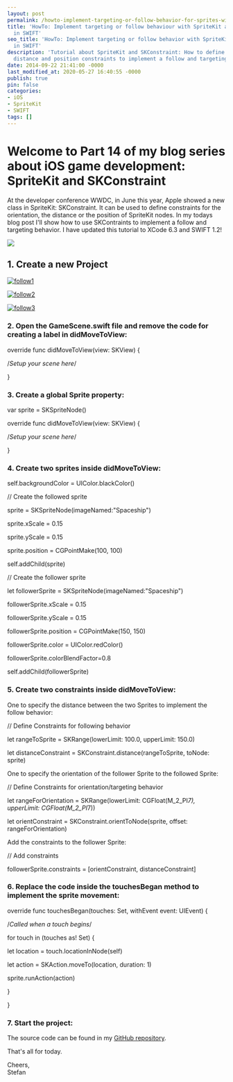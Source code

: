 ```yaml
---
layout: post
permalink: /howto-implement-targeting-or-follow-behavior-for-sprites-with-spritekit-and-skconstraint-in-swift/
title: 'HowTo: Implement targeting or follow behaviour with SpriteKit and SKConstraint
  in SWIFT'
seo_title: 'HowTo: Implement targeting or follow behavior with SpriteKit and SKConstraint
  in SWIFT'
description: 'Tutorial about SpriteKit and SKConstraint: How to define orientation,
  distance and position constraints to implement a follow and targeting behavior.'
date: 2014-09-22 21:41:00 -0000
last_modified_at: 2020-05-27 16:40:55 -0000
publish: true
pin: false
categories:
- iOS
- SpriteKit
- SWIFT
tags: []
---
```

# **Welcome to Part 14 of my blog series about iOS game development: SpriteKit and SKConstraint**

At the developer conference WWDC, in June this year, Apple showed a new class in SpriteKit: SKConstraint. It can be used to define constraints for the orientation, the distance or the position of SpriteKit nodes. In my todays blog post I'll show how to use SKContraints to implement a follow and targeting behavior. I have updated this tutorial to XCode 6.3 and SWIFT 1.2!

[![](/assets/wp-content/uploads/2014/09/Foto-1.jpg)](/assets/wp-content/uploads/2014/09/Foto-1.jpg)

## 1\. Create a new Project

[![follow1](/assets/wp-content/uploads/2014/09/follow1.png)](/assets/wp-content/uploads/2014/09/follow1.png)

[![follow2](/assets/wp-content/uploads/2014/09/follow2.png)](/assets/wp-content/uploads/2014/09/follow2.png)

[![follow3](/assets/wp-content/uploads/2014/09/follow3-1.jpg)](/assets/wp-content/uploads/2014/09/follow3-1.jpg)

### 2\. Open the GameScene.swift file and remove the code for creating a label in didMoveToView:

override func didMoveToView(view: SKView) {

/*Setup your scene here*/

}

### 3\. Create a global Sprite property:

var sprite = SKSpriteNode()

override func didMoveToView(view: SKView) {

/*Setup your scene here*/

}

### 4\. Create two sprites inside didMoveToView:

self.backgroundColor = UIColor.blackColor()

// Create the followed sprite

sprite = SKSpriteNode(imageNamed:"Spaceship")

sprite.xScale = 0.15

sprite.yScale = 0.15

sprite.position = CGPointMake(100, 100)

self.addChild(sprite)

// Create the follower sprite

let followerSprite = SKSpriteNode(imageNamed:"Spaceship")

followerSprite.xScale = 0.15

followerSprite.yScale = 0.15

followerSprite.position = CGPointMake(150, 150)

followerSprite.color = UIColor.redColor()

followerSprite.colorBlendFactor=0.8

self.addChild(followerSprite)

### 5\. Create two constraints inside didMoveToView:

One to specify the distance between the two Sprites to implement the follow behavior:

// Define Constraints for following behavior

let rangeToSprite = SKRange(lowerLimit: 100.0, upperLimit: 150.0)

let distanceConstraint = SKConstraint.distance(rangeToSprite, toNode: sprite)

One to specify the orientation of the follower Sprite to the followed Sprite:

// Define Constraints for orientation/targeting behavior

let rangeForOrientation = SKRange(lowerLimit: CGFloat(M_2_PI*7), upperLimit: CGFloat(M_2_PI*7))

let orientConstraint = SKConstraint.orientToNode(sprite, offset: rangeForOrientation)

Add the constraints to the follower Sprite:

// Add constraints

followerSprite.constraints = [orientConstraint, distanceConstraint]

### 6\. Replace the code inside the touchesBegan method to implement the sprite movement:

override func touchesBegan(touches: Set<NSObject>, withEvent event: UIEvent) {

/*Called when a touch begins*/

for touch in (touches as! Set<UITouch>) {

let location = touch.locationInNode(self)

let action = SKAction.moveTo(location, duration: 1)

sprite.runAction(action)

}

}

### 7\. Start the project:

The source code can be found in my [GitHub repository](https://github.com/stfnjstn/SpriteKitConstraintDemo).

That's all for today.

Cheers,  
Stefan
